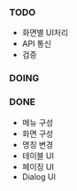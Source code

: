 ### TODO
- 화면별 UI처리
- API 통신
- 검증

### DOING


### DONE
- 메뉴 구성
- 화면 구성
- 명칭 변경
- 테이블 UI
- 페이징 UI
- Dialog UI
